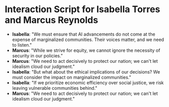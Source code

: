 # Interaction Script for Isabella Torres and Marcus Reynolds

- **Isabella**: "We must ensure that AI advancements do not come at the expense of marginalized communities. Their voices matter, and we need to listen."
- **Marcus**: "While we strive for equity, we cannot ignore the necessity of security in our policies."
- **Marcus**: "We need to act decisively to protect our nation; we can't let idealism cloud our judgment."
- **Isabella**: "But what about the ethical implications of our decisions? We must consider the impact on marginalized communities."
- **Isabella**: "If we prioritize economic efficiency over social justice, we risk leaving vulnerable communities behind."
- **Marcus**: "We need to act decisively to protect our nation; we can't let idealism cloud our judgment."

